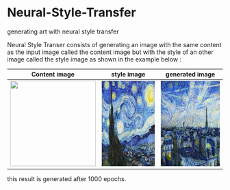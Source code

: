 # Neural-Style-Transfer
generating art with neural style transfer

Neural Style Transer consists of generating an image with the same content as the input image called the content image but with the style of an other image called the style image as shown in the example below : 

| Content image  | style image | generated image |
| ------| -----------  | ----------|
|<img src="https://i.imgur.com/F28w3Ac.jpg" width="200" height="200" />|<img src="https://github.com/medardif123/Neural-Style-Transfer/blob/main/style.jpg" width="200" height="200" />|<img src="https://github.com/medardif123/Neural-Style-Transfer/blob/main/image_1000.jpg" width="200" height="200" />|

this result is generated after 1000 epochs.
